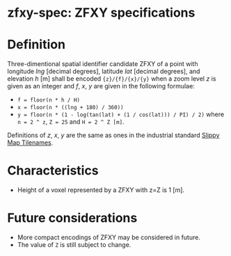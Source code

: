 # zfxy-spec: ZFXY specifications

# Definition
Three-dimentional spatial identifier candidate ZFXY of a point with longitude _lng_ [decimal degrees], latitude _lat_ [decimal degrees], and elevation _h_ [m] shall be encoded `{z}/{f}/{x}/{y}` when a zoom level _z_ is given as an integer and _f_, _x_, _y_ are given in the following formulae: 
- `f = floor(n * h / H)`
- `x = floor(n * ((lng + 180) / 360))`
- `y = floor(n * (1 - log(tan(lat) + (1 / cos(lat))) / PI) / 2)`
where `n = 2 ^ z`, `Z = 25` and `H = 2 ^ Z [m]`.

Definitions of _z_, _x_, _y_ are the same as ones in the industrial standard [Slippy Map Tilenames](https://wiki.openstreetmap.org/wiki/Slippy_map_tilenames).

# Characteristics
- Height of a voxel represented by a ZFXY with z=Z is 1 [m].

# Future considerations
- More compact encodings of ZFXY may be considered in future. 
- The value of `Z` is still subject to change.
